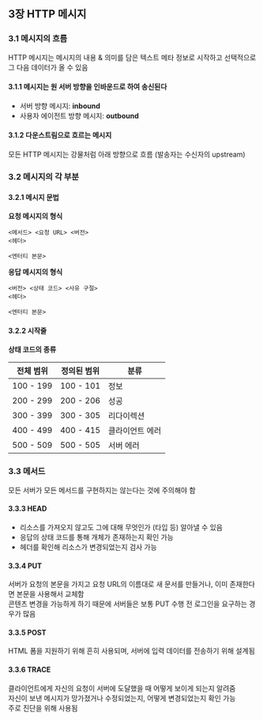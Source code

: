 ## 3장 HTTP 메시지

### 3.1 메시지의 흐름

HTTP 메시지는 메시지의 내용 & 의미를 담은 텍스트 메타 정보로 시작하고 선택적으로 그 다음 데이터가 올 수 있음

#### 3.1.1 메시지는 원 서버 방향을 인바운드로 하여 송신된다

- 서버 방향 메시지: **inbound**
- 사용자 에이전트 방향 메시지: **outbound**

#### 3.1.2 다운스트림으로 흐르는 메시지

모든 HTTP 메시지는 강물처럼 아래 방향으로 흐름 (발송자는 수신자의 upstream)

### 3.2 메시지의 각 부분

#### 3.2.1 메시지 문법

**요청 메시지의 형식**

```text
<메서드> <요청 URL> <버전>
<헤더>

<엔터티 본문>
```

**응답 메시지의 형식**

```text
<버전> <상태 코드> <사유 구절>
<헤더>

<엔터티 본문>
```

#### 3.2.2 시작줄

**상태 코드의 종류**

| 전체 범위 | 정의된 범위 | 분류            |
| --------- | ----------- | --------------- |
| 100 - 199 | 100 - 101   | 정보            |
| 200 - 299 | 200 - 206   | 성공            |
| 300 - 399 | 300 - 305   | 리다이렉션      |
| 400 - 499 | 400 - 415   | 클라이언트 에러 |
| 500 - 509 | 500 - 505   | 서버 에러       |

### 3.3 메서드

모든 서버가 모든 메서드를 구현하지는 않는다는 것에 주의해야 함

#### 3.3.3 HEAD

- 리소스를 가져오지 않고도 그에 대해 무엇인가 (타입 등) 알아낼 수 있음
- 응답의 상태 코드를 통해 개체가 존재하는지 확인 가능
- 헤더를 확인해 리소스가 변경되었는지 검사 가능

#### 3.3.4 PUT

서버가 요청의 본문을 가지고 요청 URL의 이름대로 새 문서를 만들거나, 이미 존재한다면 본문을 사용해서 교체함  
콘텐츠 변경을 가능하게 하기 때문에 서버들은 보통 PUT 수행 전 로그인을 요구하는 경우가 많음

#### 3.3.5 POST

HTML 폼을 지원하기 위해 흔히 사용되며, 서버에 입력 데이터를 전송하기 위해 설계됨

#### 3.3.6 TRACE

클라이언트에게 자신의 요청이 서버에 도달했을 때 어떻게 보이게 되는지 알려줌  
자신이 보낸 메시지가 망가졌거나 수정되었는지, 어떻게 변경되었는지 확인 가능  
주로 진단을 위해 사용됨
